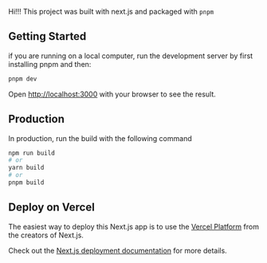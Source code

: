Hi!!! This project was built with next.js and packaged with ``pnpm``

## Getting Started

if you are running on a local computer, run the development server by first installing pnpm and then:

```bash
pnpm dev
```
Open [http://localhost:3000](http://localhost:3000) with your browser to see the result.

## Production

In production, run the build with the following command

```bash
npm run build
# or
yarn build
# or
pnpm build
```

## Deploy on Vercel

The easiest way to deploy this Next.js app is to use the [Vercel Platform](https://vercel.com/new?utm_medium=default-template&filter=next.js&utm_source=create-next-app&utm_campaign=create-next-app-readme) from the creators of Next.js.

Check out the [Next.js deployment documentation](https://nextjs.org/docs/deployment) for more details.
